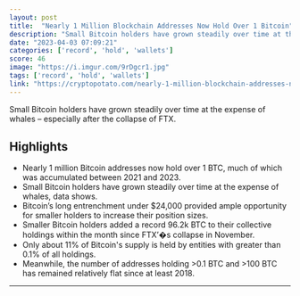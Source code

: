 ```yaml
---
layout: post
title:  "Nearly 1 Million Blockchain Addresses Now Hold Over 1 Bitcoin"
description: "Small Bitcoin holders have grown steadily over time at the expense of whales – especially after the collapse of FTX."
date: "2023-04-03 07:09:21"
categories: ['record', 'hold', 'wallets']
score: 46
image: "https://i.imgur.com/9rDgcr1.jpg"
tags: ['record', 'hold', 'wallets']
link: "https://cryptopotato.com/nearly-1-million-blockchain-addresses-now-hold-over-1-bitcoin/?amp"
---
```


Small Bitcoin holders have grown steadily over time at the expense of whales – especially after the collapse of FTX.

## Highlights

- Nearly 1 million Bitcoin addresses now hold over 1 BTC, much of which was accumulated between 2021 and 2023.
- Small Bitcoin holders have grown steadily over time at the expense of whales, data shows.
- Bitcoin’s long entrenchment under $24,000 provided ample opportunity for smaller holders to increase their position sizes.
- Smaller Bitcoin holders added a record 96.2k BTC to their collective holdings within the month since FTX’�s collapse in November.
- Only about 11% of Bitcoin's supply is held by entities with greater than 0.1% of all holdings.
- Meanwhile, the number of addresses holding >0.1 BTC and >100 BTC has remained relatively flat since at least 2018.

---
